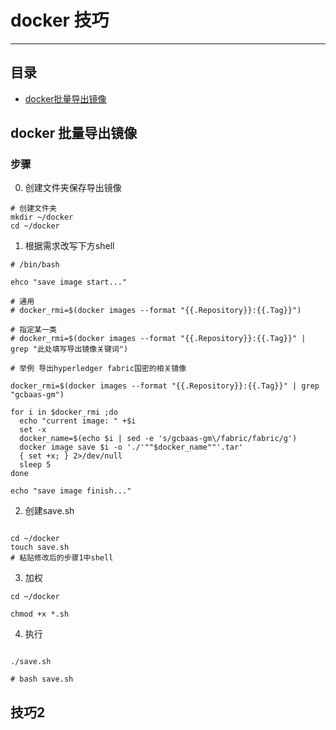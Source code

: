 <a id="top"></a>

# docker 技巧

----

## 目录

* [docker批量导出镜像](#1)

<a id="1"></a>

## docker 批量导出镜像

### 步骤

0. 创建文件夹保存导出镜像

```shell
# 创建文件夹
mkdir ~/docker
cd ~/docker
```

1. 根据需求改写下方shell

```shell
# /bin/bash

ehco "save image start..."

# 通用
# docker_rmi=$(docker images --format "{{.Repository}}:{{.Tag}}")

# 指定某一类
# docker_rmi=$(docker images --format "{{.Repository}}:{{.Tag}}" | grep "此处填写导出镜像关键词")

# 举例 导出hyperledger fabric国密的相关镜像

docker_rmi=$(docker images --format "{{.Repository}}:{{.Tag}}" | grep "gcbaas-gm")

for i in $docker_rmi ;do
  echo "current image: " +$i
  set -x
  docker_name=$(echo $i | sed -e 's/gcbaas-gm\/fabric/fabric/g')
  docker image save $i -o './'""$docker_name""'.tar'
  { set +x; } 2>/dev/null
  sleep 5
done

echo "save image finish..."
```

2. 创建save.sh

```shell

cd ~/docker
touch save.sh
# 粘贴修改后的步骤1中shell
```

3. 加权

```shell
cd ~/docker

chmod +x *.sh
```

4. 执行

```shell

./save.sh

# bash save.sh
```

<a id="2"></a>

## 技巧2
